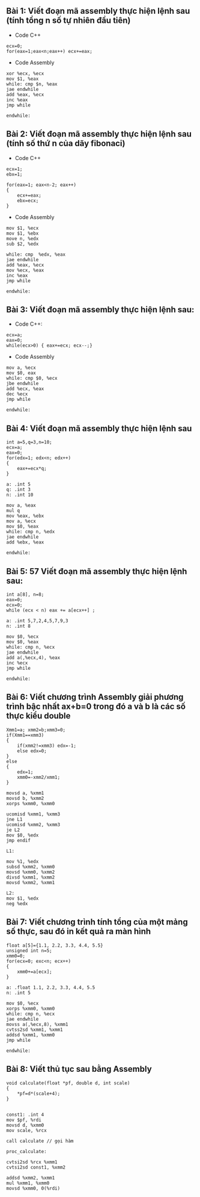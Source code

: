 ## Bài 1: Viết đoạn mã assembly thực hiện lệnh sau (tính tổng n số tự nhiên đầu tiên)

* Code C++
```
ecx=0;
for(eax=1;eax<n;eax++) ecx+=eax;
```

* Code Assembly

```
xor %ecx, %ecx
mov $1, %eax
while: cmp $n, %eax
jae endwhile
add %eax, %ecx
inc %eax
jmp while

endwhile:
```

## Bài 2: Viết đoạn mã assembly thực hiện lệnh sau (tính số thứ n của dãy fibonaci)

* Code C++
```
ecx=1; 
ebx=1;

for(eax=1; eax<n-2; eax++) 
{
    ecx+=eax;
    ebx=ecx;
}
```

* Code Assembly

```
mov $1, %ecx
mov $1, %ebx
move n, %edx
sub $2, %edx

while: cmp  %edx, %eax
jae endwhile
add %eax, %ecx
mov %ecx, %eax
inc %eax
jmp while

endwhile:
```

## Bài 3: Viết đoạn mã assembly thực hiện lệnh sau:

* Code C++:
```
ecx=a; 
eax=0;
while(ecx>0) { eax+=ecx; ecx--;} 
```

* Code Assembly

```
mov a, %ecx
mov $0, eax
while: cmp $0, %ecx
jbe endwhile
add %ecx, %eax
dec %ecx
jmp while

endwhile:
```

## Bài 4: Viết đoạn mã assembly thực hiện lệnh sau

```
int a=5,q=3,n=10;
ecx=a; 
eax=0;
for(edx=1; edx<n; edx++)
{
    eax+=ecx*q;
}
```

```
a: .int 5
q: .int 3
n: .int 10

mov a, %eax
mul q
mov %eax, %ebx
mov a, %ecx
mov $0, %eax
while: cmp n, %edx
jae endwhile
add %ebx, %eax

endwhile:

```

## Bài 5: 57 Viết đoạn mã assembly thực hiện lệnh sau:
```
int a[8], n=8;
eax=0;
ecx=0;
while (ecx < n) eax += a[ecx++] ; 
```

```
a: .int 5,7,2,4,5,7,9,3
n: .int 8

mov $0, %ecx
mov $0, %eax
while: cmp n, %ecx
jae endwhile
add a(,%ecx,4), %eax
inc %ecx
jmp while

endwhile:
```

## Bài 6: Viết chương trình Assembly giải phương trình bậc nhất ax+b=0 trong đó a và b là các số thực kiểu double

```
Xmm1=a; xmm2=b;xmm3=0;
if(Xmm1==xmm3)
{
    if(xmm2!=xmm3) edx=-1;
    else edx=0;
}
else
{
    edx=1;
    xmm0=-xmm2/xmm1;
}
```

```
movsd a, %xmm1
movsd b, %xmm2
xorps %xmm0, %xmm0

ucomisd %xmm1, %xmm3
jne L1
ucomisd %xmm2, %xmm3
je L2
mov $0, %edx
jmp endif

L1:

mov %1, %edx
subsd %xmm2, %xmm0
movsd %xmm0, %xmm2
divsd %xmm1, %xmm2
movsd %xmm2, %xmm1

L2:
mov $1, %edx
neg %edx
```

## Bài 7: Viết chương trình tính tổng của một mảng số thực, sau đó in kết quả ra màn hình
```
float a[5]={1.1, 2.2, 3.3, 4.4, 5.5}
unsigned int n=5;
xmm0=0;
for(ecx=0; exc<n; ecx++)
{
    xmm0+=a[ecx];
}
```

```
a: .float 1.1, 2.2, 3.3, 4.4, 5.5
n: .int 5

mov $0, %ecx
xorps %xmm0, %xmm0
while: cmp n, %ecx
jae endwhile
movss a(,%ecx,8), %xmm1
cvtss2sd %xmm1, %xmm1
addsd %xmm1, %xmm0
jmp while

endwhile:
```


## Bài 8: Viết thủ tục sau bằng Assembly
```
void calculate(float *pf, double d, int scale)
{
    *pf=d*(scale+4);
}
```

```

const1: .int 4
mov $pf, %rdi
movsd d, %xmm0
mov scale, %rcx

call calculate // gọi hàm

proc_calculate: 

cvtsi2sd %rcx %xmm1
cvtsi2sd const1, %xmm2

addsd %xmm2, %xmm1
mul %xmm1, %xmm0
movsd %xmm0, 0(%rdi)

```
